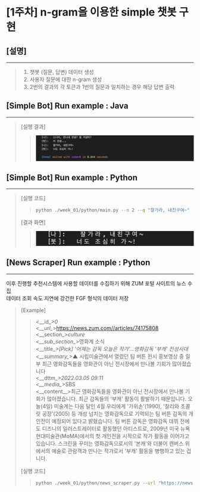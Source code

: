 # __[1주차] n-gram을 이용한 simple 챗봇 구현__

## __[설명]__

***

> 1. 챗봇 (질문, 답변) 데이터 생성
> 2. 사용자 질문에 대한 n-gram 생성
> 3. 2번의 결과의 각 토큰과 1번의 질문과 일치하는 경우 해당 답변 출력

## __[Simple Bot]__ Run example : Java

***

> [실행 결과]
>
>> ![week_01_java_result](../src/week_01_java_result.png)

## __[Simple Bot]__ Run example : Python

***

> [실행 코드]
>
>> ```bash
>> python ./week_01/python/main.py --n 2 --q "잘가라, 내친구여~"
>> ```
>
> [결과 화면]
>
>> ![week_01_python_result](../src/week_01_python_result.png)

## __[News Scraper]__ Run example : Python

***

이후 진행할 추천시스템에 사용할 데이터를 수집하기 위해 ZUM 포털 사이트의 뉴스 수집  
데이터 조회 속도 지연에 강건한 FGF 형식의 데이터 저장
> [Example]
>
>> \<__id\__>0  
>> \<__url\__>https://news.zum.com//articles/74175808  
>> \<__section\__>culture  
>> \<__sub_section\__>영화계 소식  
>> \<__title\__>[Pick] '어제는 감독 오늘은 작가'…영화감독 '부캐' 전성시대  
>> \<__summary\__>▲ 시립미술관에서 열렸던 팀 버튼 전시 홍보영상 중 일부 최근 영화감독들을 영화관이 아닌 전시장에서 만나볼 기회가 많아졌습니다  
>> \<__dttm\__>2022.03.05 09:11  
>> \<__media\__>SBS  
>> \<__content\__>최근 영화감독들을 영화관이 아닌 전시장에서 만나볼 기회가 많아졌습니다. 최근 감독들의 '부캐' 활동이 활발하기 때문입니다.
오늘(4일) 미술계는 다음 달인 4월 우리에게 '가위손'(1990), '찰리와 초콜릿 공장'(2005) 등 개성 넘치는 영화감독으로 기억되는 팀 버튼 감독의 개인전이 예정되어 있다고 밝혔습니다.
팀 버튼 감독은 영화감독 데뷔 전에도 디즈니의 일러스트레이터로 활동했던 아티스트로, 2009년 미국 뉴욕 현대미술관(MoMA)에서의 첫 개인전을 시작으로 작가 활동을 이어가고 있습니다.
스크린을 꾸미는 영화감독으로서의 '본캐'와 더불어 캔버스 위에서의 예술로 관람객과 만나는 작가로서 '부캐' 활동을 병행하고 있는 겁니다.
>
> [실행 코드]
>
>> ```bash
>> python ./week_01/python/news_scraper.py --url "https://news.zum.com/issuelist/60055642?"
>> ```
